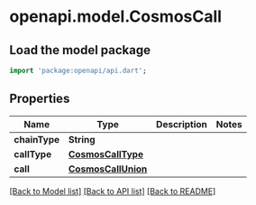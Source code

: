# openapi.model.CosmosCall

## Load the model package
```dart
import 'package:openapi/api.dart';
```

## Properties
Name | Type | Description | Notes
------------ | ------------- | ------------- | -------------
**chainType** | **String** |  | 
**callType** | [**CosmosCallType**](CosmosCallType.md) |  | 
**call** | [**CosmosCallUnion**](CosmosCallUnion.md) |  | 

[[Back to Model list]](../README.md#documentation-for-models) [[Back to API list]](../README.md#documentation-for-api-endpoints) [[Back to README]](../README.md)


